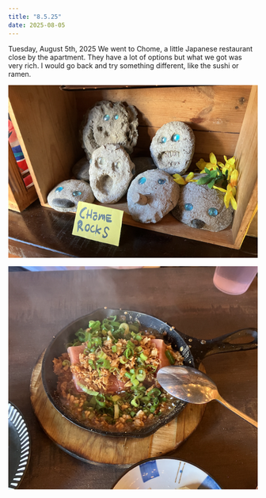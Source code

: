 ```yaml
---
title: "8.5.25"
date: 2025-08-05
---
```


Tuesday, August 5th, 2025
We went to Chome, a little Japanese restaurant close by the apartment. They have a lot of 
options but what we got was very rich. I would go back and try something different, 
like the sushi or ramen.

![Image 1](img1.png)

![Image 2](img2.png)
